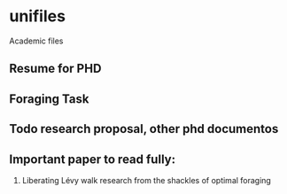 # unifiles
Academic files


## Resume for PHD

## Foraging Task

## Todo research proposal, other phd documentos


## Important paper to read fully:
1. Liberating Lévy walk research from the shackles of optimal foraging
